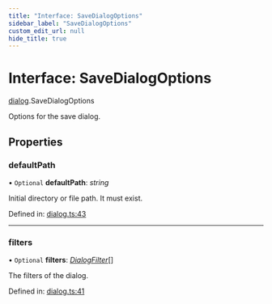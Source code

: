 ```yaml
---
title: "Interface: SaveDialogOptions"
sidebar_label: "SaveDialogOptions"
custom_edit_url: null
hide_title: true
---
```


# Interface: SaveDialogOptions

[dialog](../modules/dialog.md).SaveDialogOptions

Options for the save dialog.

## Properties

### defaultPath

• `Optional` **defaultPath**: *string*

Initial directory or file path. It must exist.

Defined in: [dialog.ts:43](https://github.com/tauri-apps/tauri/blob/a68b4ee8/tooling/api/src/dialog.ts#L43)

___

### filters

• `Optional` **filters**: [*DialogFilter*](dialog.dialogfilter.md)[]

The filters of the dialog.

Defined in: [dialog.ts:41](https://github.com/tauri-apps/tauri/blob/a68b4ee8/tooling/api/src/dialog.ts#L41)
